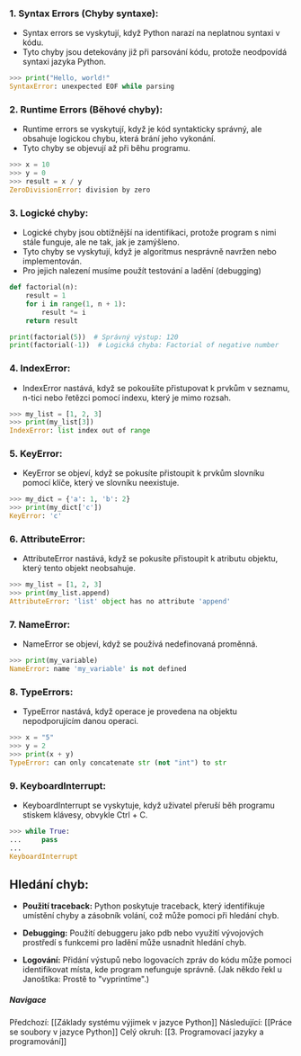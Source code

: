 
### 1. Syntax Errors (Chyby syntaxe):
- Syntax errors se vyskytují, když Python narazí na neplatnou syntaxi v kódu. 
- Tyto chyby jsou detekovány již při parsování kódu, protože neodpovídá syntaxi jazyka Python.

```Python
>>> print("Hello, world!"
SyntaxError: unexpected EOF while parsing
```

### 2. Runtime Errors (Běhové chyby):
- Runtime errors se vyskytují, když je kód syntakticky správný, ale obsahuje logickou chybu, která brání jeho vykonání. 
- Tyto chyby se objevují až při běhu programu.

```Python
>>> x = 10
>>> y = 0
>>> result = x / y
ZeroDivisionError: division by zero
```

### 3. Logické chyby:
- Logické chyby jsou obtížnější na identifikaci, protože program s nimi stále funguje, ale ne tak, jak je zamýšleno. 
- Tyto chyby se vyskytují, když je algoritmus nesprávně navržen nebo implementován.
- Pro jejich nalezení musíme použít testování a ladění (debugging)

```Python
def factorial(n):
    result = 1
    for i in range(1, n + 1):
        result *= i
    return result

print(factorial(5))  # Správný výstup: 120
print(factorial(-1))  # Logická chyba: Factorial of negative number
```

### 4. IndexError:
- IndexError nastává, když se pokoušíte přistupovat k prvkům v seznamu, n-tici nebo řetězci pomocí indexu, který je mimo rozsah.

```Python
>>> my_list = [1, 2, 3]
>>> print(my_list[3])
IndexError: list index out of range
```

### 5. KeyError:
- KeyError se objeví, když se pokusíte přistoupit k prvkům slovníku pomocí klíče, který ve slovníku neexistuje.

```Python
>>> my_dict = {'a': 1, 'b': 2}
>>> print(my_dict['c'])
KeyError: 'c'
```

### 6. AttributeError:
- AttributeError nastává, když se pokusíte přistoupit k atributu objektu, který tento objekt neobsahuje.

```Python
>>> my_list = [1, 2, 3]
>>> print(my_list.append)
AttributeError: 'list' object has no attribute 'append'
```

### 7. NameError:
- NameError se objeví, když se používá nedefinovaná proměnná.

```Python
>>> print(my_variable)
NameError: name 'my_variable' is not defined
```

### 8. TypeErrors:
- TypeError nastává, když operace je provedena na objektu nepodporujícím danou operaci.

```Python
>>> x = "5"
>>> y = 2
>>> print(x + y)
TypeError: can only concatenate str (not "int") to str
```

### 9. KeyboardInterrupt:
- KeyboardInterrupt se vyskytuje, když uživatel přeruší běh programu stiskem klávesy, obvykle Ctrl + C.

```Python
>>> while True:
...     pass
... 
KeyboardInterrupt
```

## Hledání chyb:

- **Použití traceback:** Python poskytuje traceback, který identifikuje umístění chyby a zásobník volání, což může pomoci při hledání chyb.

- **Debugging:** Použití debuggeru jako pdb nebo využití vývojových prostředí s funkcemi pro ladění může usnadnit hledání chyb.

- **Logování:** Přidání výstupů nebo logovacích zpráv do kódu může pomoci identifikovat místa, kde program nefunguje správně. (Jak někdo řekl u Janoštíka: Prostě to "vyprintíme".)


##### Navigace
Předchozí:  [[Základy systému výjimek v jazyce Python]]
Následující: [[Práce se soubory v jazyce Python]]
Celý okruh: [[3. Programovací jazyky a programování]]
